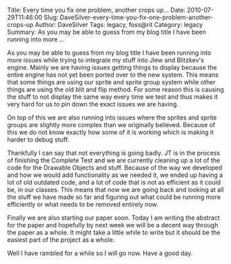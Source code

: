 Title: Every time you fix one problem, another crops up...
Date: 2010-07-29T11:46:00
Slug: DaveSilver-every-time-you-fix-one-problem-another-crops-up
Author: DaveSilver
Tags: legacy, foss@rit
Category: legacy
Summary: As you may be able to guess from my blog title I have been running into more ... 

As you may be able to guess from my blog title I have been running into more
issues while trying to integrate my stuff into Jlew and Blitzkev's engine.
Mainly we are having issues getting things to display because the entire
engine has not yet been ported over to the new system. This means that some
things are using our sprite and sprite group system while other things are
using the old blit and flip method. For some reason this is causing the stuff
to not display the same way every time we test and thus makes it very hard for
us to pin down the exact issues we are having.

On top of this we are also running into issues where the sprites and sprite
groups are slightly more complex than we originally believed. Because of this
we do not know exactly how some of it is working which is making it harder to
debug stuff.

Thankfully I can say that not everything is going badly. JT is in the process
of finishing the Complete Test and we are currently cleaning up a lot of the
code for the Drawable Objects and stuff. Because of the way we developed and
how we would add functionality as we needed it, we ended up having a lot of
old outdated code, and a lot of code that is not as efficient as it could be,
in our classes. This means that now we are going back and looking at all the
stuff we have made so far and figuring out what could be running more
efficiently or what needs to be removed entirely now.

Finally we are also starting our paper soon. Today I am writing the abstract
for the paper and hopefully by next week we will be a decent way through the
paper as a whole. It might take a little while to write but it should be the
easiest part of the project as a whole.

Well I have rambled for a while so I will go now. Have a good day.

